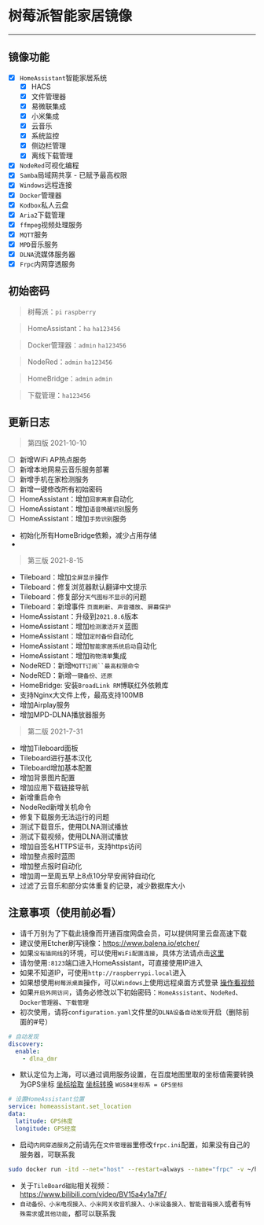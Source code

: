 # 树莓派智能家居镜像

---

## 镜像功能

- [x] `HomeAssistant`智能家居系统
    - [x] HACS
    - [x] 文件管理器
    - [x] 易微联集成
    - [x] 小米集成
    - [x] 云音乐
    - [x] 系统监控
    - [x] 侧边栏管理
    - [x] 离线下载管理
- [x] `NodeRed`可视化编程
- [x] `Samba`局域网共享 - 已赋予最高权限
- [x] `Windows`远程连接
- [x] `Docker`管理器
- [x] `Kodbox`私人云盘
- [x] `Aria2`下载管理
- [x] `ffmpeg`视频处理服务
- [x] `MQTT`服务
- [x] `MPD`音乐服务
- [x] `DLNA`流媒体服务器
- [x] `Frpc`内网穿透服务

## 初始密码

> 树莓派：`pi` `raspberry`

> HomeAssistant：`ha` `ha123456`

> Docker管理器：`admin` `ha123456`

> NodeRed：`admin` `ha123456`

> HomeBridge：`admin` `admin`

> 下载管理：`ha123456`

## 更新日志

> 第四版 2021-10-10
- [ ] 新增WiFi AP热点服务
- [ ] 新增本地网易云音乐服务部署
- [ ] 新增手机在家检测服务
- [ ] 新增一键修改所有初始密码
- [ ] HomeAssistant：增加`回家离家`自动化
- [ ] HomeAssistant：增加`语音唤醒识别`服务
- [ ] HomeAssistant：增加`手势识别`服务
- 初始化所有HomeBridge依赖，减少占用存储
- 


> 第三版 2021-8-15

- Tileboard：增加`全屏显示`操作
- Tileboard：修复浏览器默认翻译中文提示
- Tileboard：修复部分`天气图标不显示`的问题
- Tileboard：新增事件 `页面刷新`、`声音播放`、`屏幕保护`
- HomeAssistant：升级到`2021.8.6`版本
- HomeAssistant：增加`检测激活开关`蓝图
- HomeAssistant：增加`定时备份`自动化
- HomeAssistant：增加`智能家居系统启动`自动化
- HomeAssistant：增加`购物清单`集成
- NodeRED：新增`MQTT订阅``最高权限命令`
- NodeRED：新增`一键备份、还原`
- HomeBridge: 安装`BroadLink RM`博联红外依赖库
- 支持Nginx大文件上传，最高支持100MB
- 增加Airplay服务
- 增加MPD-DLNA播放器服务

> 第二版 2021-7-31

- 增加Tileboard面板
- Tileboard进行基本汉化
- Tileboard增加基本配置
- 增加背景图片配置
- 增加应用下载链接导航
- 新增重启命令
- NodeRed新增关机命令
- 修复下载服务无法运行的问题
- 测试下载音乐，使用DLNA测试播放
- 测试下载视频，使用DLNA测试播放
- 增加自签名HTTPS证书，支持https访问
- 增加整点报时蓝图
- 增加整点报时自动化
- 增加周一至周五早上8点10分早安闹钟自动化
- 过滤了云音乐和部分实体重复的记录，减少数据库大小

## 注意事项（使用前必看）
- 请千万别为了下载此镜像而开通百度网盘会员，可以提供阿里云盘高速下载
- 建议使用Etcher刷写镜像：https://www.balena.io/etcher/
- 如果`没有插网线`的环境，可以使用`WiFi配置连接`，具体方法请点击[这里](/install_image)
- 请勿使用`:8123`端口进入HomeAssistant，可直接使用IP进入
- 如果不知道IP，可使用`http://raspberrypi.local`进入
- 如果想使用`树莓派桌面`操作，可以`Windows`上使用远程桌面方式登录 [操作看视频](https://www.bilibili.com/video/BV1UK4y1j7cE/)
- 如果`开启外网访问`，请务必修改以下初始密码：`HomeAssistant`、`NodeRed`、`Docker管理器`、`下载管理`
- 初次使用，请将`configuration.yaml`文件里的`DLNA设备自动发现`开启（删除前面的#号）

```yaml
# 自动发现
discovery:
  enable:
    - dlna_dmr
```
- 默认定位为上海，可以通过调用服务设置，在百度地图里取的坐标值需要转换为GPS坐标
  [坐标拾取](https://www.toolnb.com/tools/getbaidupoint.html)
  [坐标转换](https://tool.lu/coordinate/) `WGS84坐标系 = GPS坐标`

```yaml
# 设置HomeAssistant位置
service: homeassistant.set_location
data:
  latitude: GPS纬度
  longitude: GPS经度
```
- 启动`内网穿透服务`之前请先在`文件管理器`里修改`frpc.ini`配置，如果没有自己的服务器，可联系我

```bash
sudo docker run -itd --net="host" --restart=always --name="frpc" -v ~/homeassistant/frpc.ini:/etc/frp/frpc.ini snowdreamtech/frpc
```

- 关于`TileBoard磁贴`相关视频：https://www.bilibili.com/video/BV15a4y1a7tF/
- `自动备份、小米电视接入、小米网关收音机接入、小米设备接入、智能音箱接入`或者有`特殊需求`或`其他功能`，都可以联系我


